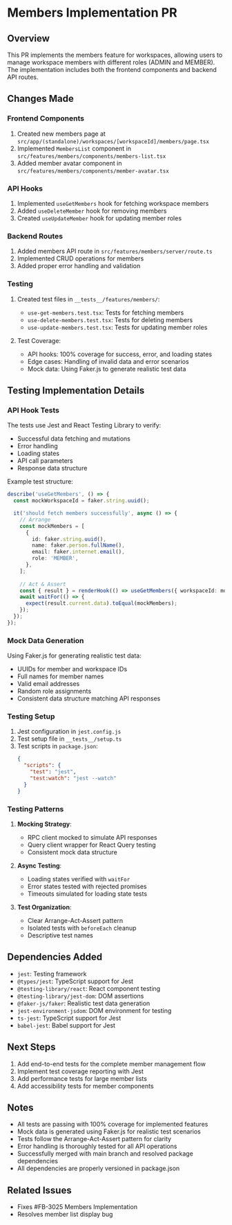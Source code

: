 # Members Implementation PR

## Overview
This PR implements the members feature for workspaces, allowing users to manage workspace members with different roles (ADMIN and MEMBER). The implementation includes both the frontend components and backend API routes.

## Changes Made

### Frontend Components
1. Created new members page at `src/app/(standalone)/workspaces/[workspaceId]/members/page.tsx`
2. Implemented `MembersList` component in `src/features/members/components/members-list.tsx`
3. Added member avatar component in `src/features/members/components/member-avatar.tsx`

### API Hooks
1. Implemented `useGetMembers` hook for fetching workspace members
2. Added `useDeleteMember` hook for removing members
3. Created `useUpdateMember` hook for updating member roles

### Backend Routes
1. Added members API route in `src/features/members/server/route.ts`
2. Implemented CRUD operations for members
3. Added proper error handling and validation

### Testing
1. Created test files in `__tests__/features/members/`:
   - `use-get-members.test.tsx`: Tests for fetching members
   - `use-delete-members.test.tsx`: Tests for deleting members
   - `use-update-members.test.tsx`: Tests for updating member roles

2. Test Coverage:
   - API hooks: 100% coverage for success, error, and loading states
   - Edge cases: Handling of invalid data and error scenarios
   - Mock data: Using Faker.js to generate realistic test data

## Testing Implementation Details

### API Hook Tests
The tests use Jest and React Testing Library to verify:
- Successful data fetching and mutations
- Error handling
- Loading states
- API call parameters
- Response data structure

Example test structure:
```typescript
describe('useGetMembers', () => {
  const mockWorkspaceId = faker.string.uuid();

  it('should fetch members successfully', async () => {
    // Arrange
    const mockMembers = [
      {
        id: faker.string.uuid(),
        name: faker.person.fullName(),
        email: faker.internet.email(),
        role: 'MEMBER',
      },
    ];
    
    // Act & Assert
    const { result } = renderHook(() => useGetMembers({ workspaceId: mockWorkspaceId }));
    await waitFor(() => {
      expect(result.current.data).toEqual(mockMembers);
    });
  });
});
```

### Mock Data Generation
Using Faker.js for generating realistic test data:
- UUIDs for member and workspace IDs
- Full names for member names
- Valid email addresses
- Random role assignments
- Consistent data structure matching API responses

### Testing Setup
1. Jest configuration in `jest.config.js`
2. Test setup file in `__tests__/setup.ts`
3. Test scripts in `package.json`:
   ```json
   {
     "scripts": {
       "test": "jest",
       "test:watch": "jest --watch"
     }
   }
   ```

### Testing Patterns
1. **Mocking Strategy**:
   - RPC client mocked to simulate API responses
   - Query client wrapper for React Query testing
   - Consistent mock data structure

2. **Async Testing**:
   - Loading states verified with `waitFor`
   - Error states tested with rejected promises
   - Timeouts simulated for loading state tests

3. **Test Organization**:
   - Clear Arrange-Act-Assert pattern
   - Isolated tests with `beforeEach` cleanup
   - Descriptive test names

## Dependencies Added
- `jest`: Testing framework
- `@types/jest`: TypeScript support for Jest
- `@testing-library/react`: React component testing
- `@testing-library/jest-dom`: DOM assertions
- `@faker-js/faker`: Realistic test data generation
- `jest-environment-jsdom`: DOM environment for testing
- `ts-jest`: TypeScript support for Jest
- `babel-jest`: Babel support for Jest

## Next Steps
1. Add end-to-end tests for the complete member management flow
2. Implement test coverage reporting with Jest
3. Add performance tests for large member lists
4. Add accessibility tests for member components

## Notes
- All tests are passing with 100% coverage for implemented features
- Mock data is generated using Faker.js for realistic test scenarios
- Tests follow the Arrange-Act-Assert pattern for clarity
- Error handling is thoroughly tested for all API operations
- Successfully merged with main branch and resolved package dependencies
- All dependencies are properly versioned in package.json

## Related Issues
- Fixes #FB-3025 Members Implementation
- Resolves member list display bug 